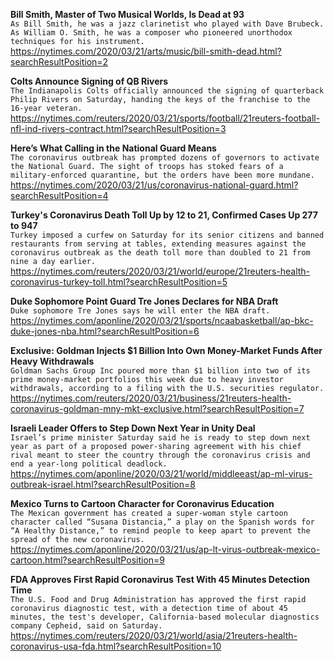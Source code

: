 **Bill Smith, Master of Two Musical Worlds, Is Dead at 93**\
`As Bill Smith, he was a jazz clarinetist who played with Dave Brubeck. As William O. Smith, he was a composer who pioneered unorthodox techniques for his instrument.`\
https://nytimes.com/2020/03/21/arts/music/bill-smith-dead.html?searchResultPosition=2

**Colts Announce Signing of QB Rivers**\
`The Indianapolis Colts officially announced the signing of quarterback Philip Rivers on Saturday, handing the keys of the franchise to the 16-year veteran.`\
https://nytimes.com/reuters/2020/03/21/sports/football/21reuters-football-nfl-ind-rivers-contract.html?searchResultPosition=3

**Here’s What Calling in the National Guard Means**\
`The coronavirus outbreak has prompted dozens of governors to activate the National Guard. The sight of troops has stoked fears of a military-enforced quarantine, but the orders have been more mundane.`\
https://nytimes.com/2020/03/21/us/coronavirus-national-guard.html?searchResultPosition=4

**Turkey's Coronavirus Death Toll Up by 12 to 21, Confirmed Cases Up 277 to 947**\
`Turkey imposed a curfew on Saturday for its senior citizens and banned restaurants from serving at tables, extending measures against the coronavirus outbreak as the death toll more than doubled to 21 from nine a day earlier. `\
https://nytimes.com/reuters/2020/03/21/world/europe/21reuters-health-coronavirus-turkey-toll.html?searchResultPosition=5

**Duke Sophomore Point Guard Tre Jones Declares for NBA Draft**\
`Duke sophomore Tre Jones says he will enter the NBA draft.`\
https://nytimes.com/aponline/2020/03/21/sports/ncaabasketball/ap-bkc-duke-jones-nba.html?searchResultPosition=6

**Exclusive: Goldman Injects $1 Billion Into Own Money-Market Funds After Heavy Withdrawals**\
`Goldman Sachs Group Inc poured more than $1 billion into two of its prime money-market portfolios this week due to heavy investor withdrawals, according to a filing with the U.S. securities regulator.`\
https://nytimes.com/reuters/2020/03/21/business/21reuters-health-coronavirus-goldman-mny-mkt-exclusive.html?searchResultPosition=7

**Israeli Leader Offers to Step Down Next Year in Unity Deal**\
`Israel’s prime minister Saturday said he is ready to step down next year as part of a proposed power-sharing agreement with his chief rival meant to steer the country through the coronavirus crisis and end a year-long political deadlock.`\
https://nytimes.com/aponline/2020/03/21/world/middleeast/ap-ml-virus-outbreak-israel.html?searchResultPosition=8

**Mexico Turns to Cartoon Character for Coronavirus Education**\
`The Mexican government has created a super-woman style cartoon character called “Susana Distancia,” a play on the Spanish words for “A Healthy Distance,” to remind people to keep apart to prevent the spread of the new coronavirus. `\
https://nytimes.com/aponline/2020/03/21/us/ap-lt-virus-outbreak-mexico-cartoon.html?searchResultPosition=9

**FDA Approves First Rapid Coronavirus Test With 45 Minutes Detection Time**\
`The U.S. Food and Drug Administration has approved the first rapid coronavirus diagnostic test, with a detection time of about 45 minutes, the test's developer, California-based molecular diagnostics company Cepheid, said on Saturday. `\
https://nytimes.com/reuters/2020/03/21/world/asia/21reuters-health-coronavirus-usa-fda.html?searchResultPosition=10

